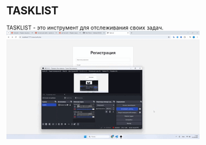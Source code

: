 # TASKLIST
TASKLIST - это инструмент для отслеживания своих задач.
![](https://github.com/Aleksey242424/tasklist/blob/main/docs/assets/media/2025-05-31%2011-43-03.gif)
